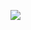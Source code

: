 ![](https://upload-images.jianshu.io/upload_images/6943526-1b591f4dbbb8df99.jpg?imageMogr2/auto-orient/strip%7CimageView2/2/w/1240)


